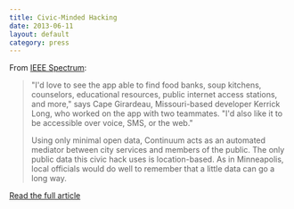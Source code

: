 ```yaml
---
title: Civic-Minded Hacking
date: 2013-06-11
layout: default
category: press
---
```

From [IEEE Spectrum](http://spectrum.ieee.org/):

> "I'd love to see the app able to find food banks, soup kitchens, counselors,
> educational resources, public internet access stations, and more," says Cape
> Girardeau, Missouri-based developer Kerrick Long, who worked on the app with
> two teammates. "I'd also like it to be accessible over voice, SMS, or the
> web."
>
> Using only minimal open data, Continuum acts as an automated mediator between
> city services and members of the public. The only public data this civic hack
> uses is location-based. As in Minneapolis, local officials would do well to
> remember that a little data can go a long way.

[Read the full article](http://spectrum.ieee.org/tech-talk/geek-life/hands-on/civicminded-hacking)
